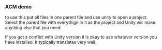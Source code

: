 ### ACM demo

to use this put all files in one parent file and use unity to open a project. Select the parent file with everythign in it as the project and Unity will make anything else that you need.

If you get a conflict with Unity version it is okay to use whatever version you have installed. It typically translates very well.
